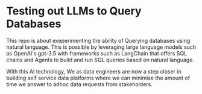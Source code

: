 # Testing out LLMs to Query Databases

This repo is about exeperimenting the ability of Querying databases using natural language. This is possible by leveraging large language models such as OpenAI's gpt-3.5 with frameworks such as LangChain that offers SQL chains and Agents to build and run SQL queries based on natural language.

With this AI technology, We as data engineers are now a step closer in building self service data platforms where we can minimise the amount of time we answer to adhoc data requests from stakeholders. 
